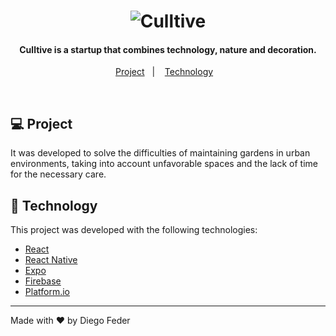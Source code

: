 <h1 align="center">
    <img alt="Culltive" title="Culltive" />
</h1>

<h4 align="center">
  Culltive is a startup that combines technology, nature and decoration.
</h4>


<p align="center">
    <a href="#-Project">Project</a>&nbsp;&nbsp;&nbsp;|&nbsp;&nbsp;&nbsp;
    <a href="#rocket-Technology">Technology</a>&nbsp;&nbsp;&nbsp;
</p>

<br>

## 💻 Project

It was developed to solve the difficulties of maintaining gardens in urban environments, taking into account unfavorable spaces and the lack of time for the necessary care. 


## :rocket: Technology

This project was developed with the following technologies:

- [React](https://reactjs.org)
- [React Native](https://facebook.github.io/react-native/)
- [Expo](https://expo.io/)
- [Firebase](https://firebase.google.com/)
- [Platform.io](https://platformio.org/)


---
Made with ❤️ by Diego Feder
